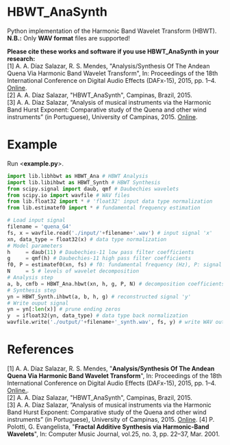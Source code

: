 # HBWT_AnaSynth
Python implementation of the Harmonic Band Wavelet Transform (HBWT).<br />
**N.B.:** Only **WAV format** files are supported!

**Please cite these works and software if you use HBWT_AnaSynth in your research:**<br />
[1] A. A. Díaz Salazar, R. S. Mendes, "Analysis/Synthesis Of The Andean Quena Via Harmonic Band Wavelet Transform", In: Proceedings of the 18th International Conference on Digital Audio Effects (DAFx-15), 2015, pp. 1–4. [Online](https://www.ntnu.edu/documents/1001201110/1266017954/DAFx-15_submission_74_v3.pdf).<br />
[2] A. A. Díaz Salazar, "HBWT_AnaSynth", Campinas, Brazil, 2015. <br />
[3] A. A. Díaz Salazar, “Analysis of musical instruments via the Harmonic Band Hurst Exponent: Comparative study of the Quena and other wind instruments” (in Portuguese), University of Campinas, 2015. [Online](http://repositorio.unicamp.br/handle/REPOSIP/259746).

# Example
Run <**example.py**>.
```python
import lib.libhbwt as HBWT_Ana # HBWT Analysis
import lib.libihbwt as HBWT_Synth # HBWT Synthesis
from scipy.signal import daub, qmf # Daubechies wavelets
from scipy.io import wavfile # WAV files
from lib.float32 import * # 'float32' input data type normalization
from lib.estimatef0 import * # fundamental frequency estimation

# Load input signal
filename = 'quena_G4'
fs, x = wavfile.read('./input/'+filename+'.wav') # input signal 'x'
xn, data_type = float32(x) # data type normalization
# Model parameters
h     = daub(11) # Daubechies-11 low pass filter coefficients
g     = qmf(h) # Daubechies-11 high pass filter coefficients
f0, P = estimatef0(xn, fs) # f0: fundamental frequency (Hz), P: signal period (in number of samples)
N     = 5 # levels of wavelet decomposition
# Analysis step
a, b, cmfb = HBWT_Ana.hbwt(xn, h, g, P, N) # decomposition coefficients 'a' and 'b'
# Synthesis step
yn = HBWT_Synth.ihbwt(a, b, h, g) # reconstructed signal 'y'
# Write ouput signal
yn = yn[:len(x)] # prune ending zeros
y  = ifloat32(yn, data_type) # data type back normalization
wavfile.write('./output/'+filename+'_synth.wav', fs, y) # write WAV output file
```

# References
[1] A. A. Díaz Salazar, R. S. Mendes, "**Analysis/Synthesis Of The Andean Quena Via Harmonic Band Wavelet Transform**", In: Proceedings of the 18th International Conference on Digital Audio Effects (DAFx-15), 2015, pp. 1–4. [Online.](https://www.ntnu.edu/documents/1001201110/1266017954/DAFx-15_submission_74_v3.pdf).<br />
[2] A. A. Díaz Salazar, "HBWT_AnaSynth", Campinas, Brazil, 2015. <br />
[3] A. A. Díaz Salazar, “Analysis of musical instruments via the Harmonic Band Hurst Exponent: Comparative study of the Quena and other wind instruments” (in Portuguese), University of Campinas, 2015. [Online](http://repositorio.unicamp.br/handle/REPOSIP/259746).
[4] P. Polotti, G. Evangelista, "**Fractal Additive Synthesis via Harmonic-Band Wavelets**", In: Computer Music Journal, vol.25, no. 3, pp. 22–37, Mar. 2001.
